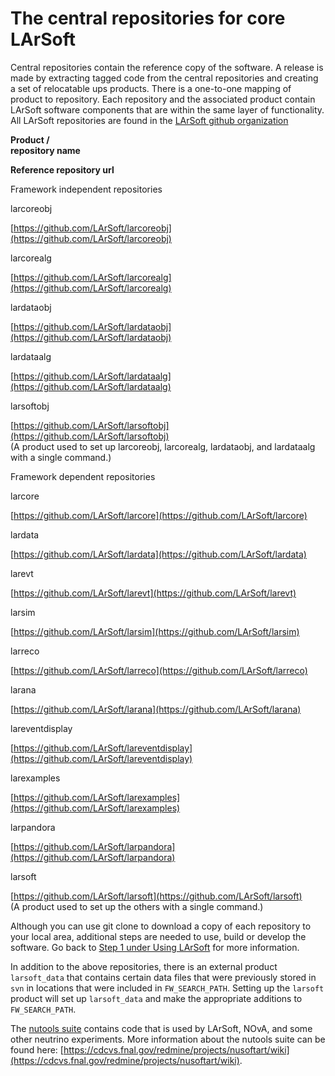 The central repositories for core LArSoft
========================================================================================

Central repositories contain the reference copy of the software. A release is made by extracting tagged code from the central repositories and creating a set of relocatable ups products. There is a one-to-one mapping of product to repository. Each repository and the associated product contain LArSoft software components that are within the same layer of functionality. All LArSoft repositories are found in the [LArSoft github organization](https://github.com/LArSoft)

**Product / \
repository name**

**Reference repository url**

Framework independent repositories

larcoreobj

[https://github.com/LArSoft/larcoreobj](https://github.com/LArSoft/larcoreobj)

larcorealg

[https://github.com/LArSoft/larcorealg](https://github.com/LArSoft/larcorealg)

lardataobj

[https://github.com/LArSoft/lardataobj](https://github.com/LArSoft/lardataobj)

lardataalg

[https://github.com/LArSoft/lardataalg](https://github.com/LArSoft/lardataalg)

larsoftobj

[https://github.com/LArSoft/larsoftobj](https://github.com/LArSoft/larsoftobj) \
 (A product used to set up larcoreobj, larcorealg, lardataobj, and lardataalg with a single command.)

Framework dependent repositories

larcore

[https://github.com/LArSoft/larcore](https://github.com/LArSoft/larcore)

lardata

[https://github.com/LArSoft/lardata](https://github.com/LArSoft/lardata)

larevt

[https://github.com/LArSoft/larevt](https://github.com/LArSoft/larevt)

larsim

[https://github.com/LArSoft/larsim](https://github.com/LArSoft/larsim)

larreco

[https://github.com/LArSoft/larreco](https://github.com/LArSoft/larreco)

larana

[https://github.com/LArSoft/larana](https://github.com/LArSoft/larana)

lareventdisplay

[https://github.com/LArSoft/lareventdisplay](https://github.com/LArSoft/lareventdisplay)

larexamples

[https://github.com/LArSoft/larexamples](https://github.com/LArSoft/larexamples)

larpandora

[https://github.com/LArSoft/larpandora](https://github.com/LArSoft/larpandora)

larsoft

[https://github.com/LArSoft/larsoft](https://github.com/LArSoft/larsoft) \
 (A product used to set up the others with a single command.)

Although you can use git clone to download a copy of each repository to your local area, additional steps are needed to use, build or develop the software. Go back to [Step 1 under Using LArSoft](https://cdcvs.fnal.govUsing_LArSoft) for more information.

In addition to the above repositories, there is an external product `larsoft_data` that contains certain data files that were previously stored in `svn` in locations that were included in `FW_SEARCH_PATH`. Setting up the `larsoft` product will set up `larsoft_data` and make the appropriate additions to `FW_SEARCH_PATH`.

The [nutools suite](https://github.com/NuSoftHEP) contains code that is used by LArSoft, NOvA, and some other neutrino experiments. More information about the nutools suite can be found here: [https://cdcvs.fnal.gov/redmine/projects/nusoftart/wiki](https://cdcvs.fnal.gov/redmine/projects/nusoftart/wiki).

